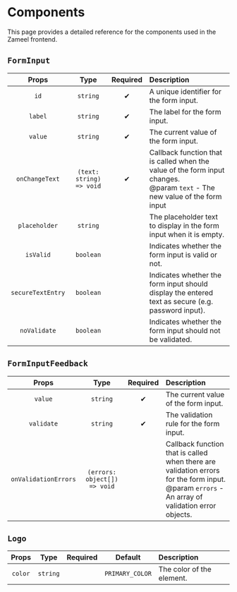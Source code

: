 # Components

This page provides a detailed reference for the components used in the Zameel frontend.

## `FormInput`

|       Props       |           Type           | Required | Description                                                                                                                   |
| :---------------: | :----------------------: | :------: | :---------------------------------------------------------------------------------------------------------------------------- |
|       `id`        |         `string`         |    ✔     | A unique identifier for the form input.                                                                                       |
|      `label`      |         `string`         |    ✔     | The label for the form input.                                                                                                 |
|      `value`      |         `string`         |    ✔     | The current value of the form input.                                                                                          |
|  `onChangeText`   | `(text: string) => void` |    ✔     | Callback function that is called when the value of the form input changes.<br>@param `text` - The new value of the form input |
|   `placeholder`   |         `string`         |          | The placeholder text to display in the form input when it is empty.                                                           |
|     `isValid`     |        `boolean`         |          | Indicates whether the form input is valid or not.                                                                             |
| `secureTextEntry` |        `boolean`         |          | Indicates whether the form input should display the entered text as secure (e.g. password input).                             |
|   `noValidate`    |        `boolean`         |          | Indicates whether the form input should not be validated.                                                                     |

## `FormInputFeedback`

|        Props         |             Type             | Required | Description                                                                                                                                       |
| :------------------: | :--------------------------: | :------: | :------------------------------------------------------------------------------------------------------------------------------------------------ |
|       `value`        |           `string`           |    ✔     | The current value of the form input.                                                                                                              |
|      `validate`      |           `string`           |    ✔     | The validation rule for the form input.                                                                                                           |
| `onValidationErrors` | `(errors: object[]) => void` |          | Callback function that is called when there are validation errors for the form input.<br> @param `errors` - An array of validation error objects. |

## `Logo`

|  Props  |   Type   | Required |     Default     | Description               |
| :-----: | :------: | :------: | :-------------: | :------------------------ |
| `color` | `string` |          | `PRIMARY_COLOR` | The color of the element. |

